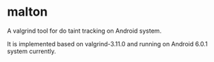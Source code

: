 # malton
A valgrind tool for do taint tracking on Android system.

It is implemented based on valgrind-3.11.0 and running on Android 6.0.1 system currently.
